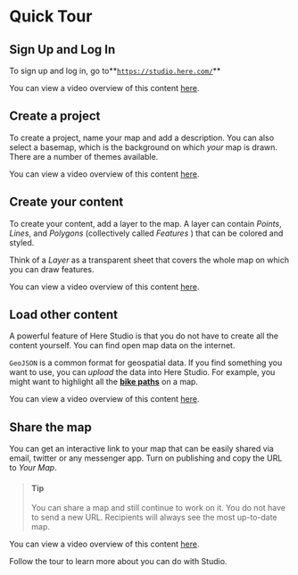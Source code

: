 # Quick Tour

## Sign Up and Log In

To sign up and log in, go to**[`https://studio.here.com/`](https://studio.here.com/)**  

You can view a video overview of this content [here](https://www.here.xyz/assets/videos/projects-dashboard.mp4).

## Create a project

To create a project, name your map and add a description. You can also select a basemap, which is the background on which _your_ map is drawn. There are a number of themes available.

You can view a video overview of this content [here](https://www.here.xyz/assets/videos/create-new-project.mp4).

## Create your content

To create your content, add a layer to the map. A layer can contain 
_Points_, _Lines_, and _Polygons_ (collectively called _Features_ ) that can be colored and styled.

Think of a _Layer_ as a transparent sheet that covers the whole map on which you can draw features.

You can view a video overview of this content [here](https://www.here.xyz/assets/videos/draw-layer.mp4).

## Load other content

A powerful feature of Here Studio is that you do not have to create all the content yourself. You can find open map data on the internet.

`GeoJSON` is a common format for geospatial data. If you find something you want to use, you can _upload_ the data into Here Studio. For example, you might want to highlight all the [**bike paths**](https://data.sfgov.org/Transportation/Map-of-SFMTA-Bikeway-Network/ccs9-xdqj) on a map.

You can view a video overview of this content [here](https://www.here.xyz/assets/videos/upload-data.mp4).

## Share the map

You can get an interactive link to your map that can be easily
shared via email, twitter or any messenger app. Turn
on publishing and copy the URL to _Your Map_.

> #### Tip
>
> You can share a map and still continue to work on it. You do not have to send a new URL. Recipients will always see the most up-to-date map.

You can view a video overview of this content [here](https://www.here.xyz/assets/videos/publish-map.mp4).


Follow the tour to learn more about you can do with Studio.
